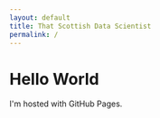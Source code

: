 ```yaml
---
layout: default
title: That Scottish Data Scientist
permalink: /
---
```


# Hello World
I'm hosted with GitHub Pages.
